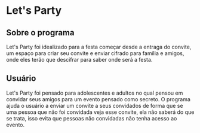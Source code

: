 # Let's Party

## Sobre o programa

Let's Party foi idealizado para a festa começar desde a entraga do convite, um espaço para criar seu convite e enviar cifrado para família e amigos, onde eles terão que descifrar para saber onde será a festa.

## Usuário

Let's Party foi pensado para adolescentes e adultos no qual pensou em convidar seus amigos para um evento pensado como secreto.
O programa ajuda o usuário a enviar um convite a seus convidados de forma que se uma pessoa que não foi convidada veja esse convite, ela não saberá do que se trata, isso evita que pessoas não convidadas não tenha acesso ao evento.
